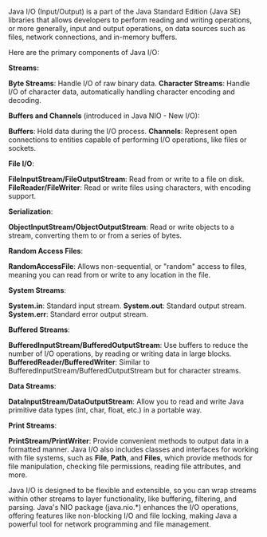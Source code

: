 Java I/O (Input/Output) is a part of the Java Standard Edition (Java SE) libraries that allows developers to perform reading and writing operations, or more generally, input and output operations, on data sources such as files, network connections, and in-memory buffers.

Here are the primary components of Java I/O:

**Streams:**

**Byte Streams**: Handle I/O of raw binary data.
**Character Streams**: Handle I/O of character data, automatically handling character encoding and decoding.

**Buffers and Channels** (introduced in Java NIO - New I/O):

**Buffers**: Hold data during the I/O process.
**Channels**: Represent open connections to entities capable of performing I/O operations, like files or sockets.

**File I/O**:

**FileInputStream/FileOutputStream**: Read from or write to a file on disk.
**FileReader/FileWriter**: Read or write files using characters, with encoding support.

**Serialization**:

**ObjectInputStream/ObjectOutputStream**: Read or write objects to a stream, converting them to or from a series of bytes.

**Random Access Files**:

**RandomAccessFile**: Allows non-sequential, or "random" access to files, meaning you can read from or write to any location in the file.

**System Streams**:

**System.in**: Standard input stream.
**System.out**: Standard output stream.
**System.err**: Standard error output stream.

**Buffered Streams**:

**BufferedInputStream/BufferedOutputStream**: Use buffers to reduce the number of I/O operations, by reading or writing data in large blocks.
**BufferedReader/BufferedWriter**: Similar to BufferedInputStream/BufferedOutputStream but for character streams.

**Data Streams**:

**DataInputStream/DataOutputStream**: Allow you to read and write Java primitive data types (int, char, float, etc.) in a portable way.

**Print Streams**:

**PrintStream/PrintWriter**: Provide convenient methods to output data in a formatted manner.
Java I/O also includes classes and interfaces for working with file systems, such as **File**, **Path**, and **Files**, which provide methods for file manipulation, checking file permissions, reading file attributes, and more.

Java I/O is designed to be flexible and extensible, so you can wrap streams within other streams to layer functionality, like buffering, filtering, and parsing. Java's NIO package (java.nio.*) enhances the I/O operations, offering features like non-blocking I/O and file locking, making Java a powerful tool for network programming and file management.